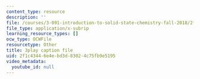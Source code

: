 ```yaml
---
content_type: resource
description: ''
file: /courses/3-091-introduction-to-solid-state-chemistry-fall-2018/2f1c43446e4ebd3d83024c75fb9e5195_0tQP4Qh0jjI.srt
file_type: application/x-subrip
learning_resource_types: []
ocw_type: OCWFile
resourcetype: Other
title: 3play caption file
uid: 2f1c4344-6e4e-bd3d-8302-4c75fb9e5195
video_metadata:
  youtube_id: null
---
```

